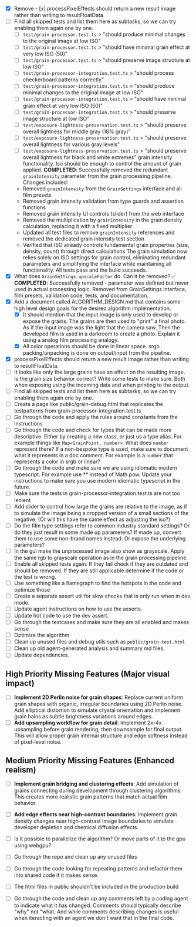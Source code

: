 - [x] Remove - [x] processPixelEffects should return a new result image rather than writing to resultFloatData.
- [ ] Find all skipped tests and list them here as subtasks, so we can try enabling them again one by one.
  - [ ] `test/grain-processor.test.ts` > "should produce minimal changes to the original image at low ISO"
  - [ ] `test/grain-processor.test.ts` > "should have minimal grain effect at very low ISO (50)"  
  - [ ] `test/grain-processor.test.ts` > "should preserve image structure at low ISO"
  - [ ] `test/grain-processor-integration.test.ts` > "should process checkerboard patterns correctly"
  - [ ] `test/grain-processor-integration.test.ts` > "should produce minimal changes to the original image at low ISO"
  - [ ] `test/grain-processor-integration.test.ts` > "should have minimal grain effect at very low ISO (50)"
  - [ ] `test/grain-processor-integration.test.ts` > "should preserve image structure at low ISO" 
  - [ ] `test/exposure-lightness-preservation.test.ts` > "should preserve overall lightness for middle gray (18% gray)"
  - [ ] `test/exposure-lightness-preservation.test.ts` > "should preserve overall lightness for various gray levels"
  - [ ] `test/exposure-lightness-preservation.test.ts` > "should preserve overall lightness for black and white extremes" grain intensity functionality. Iso should be enough to control the amount of grain applied.
  **COMPLETED**: Successfully removed the redundant `grainIntensity` parameter from the grain processing pipeline. Changes included:
  - Removed `grainIntensity` from the `GrainSettings` interface and all film presets
  - Removed grain intensity validation from type guards and assertion functions
  - Removed grain intensity UI controls (slider) from the web interface
  - Removed the multiplication by `grainIntensity` in the grain density calculation, replacing it with a fixed multiplier
  - Updated all test files to remove `grainIntensity` references and removed the dedicated grain intensity test section
  - Verified that ISO already controls fundamental grain properties (size, density, count) through direct calculations
  The grain simulation now relies solely on ISO settings for grain control, eliminating redundant parameters and simplifying the interface while maintaining all functionality. All tests pass and the build succeeds.
- [x] What does `GrainSettings.upscaleFactor` do. Can it be removed? ✅ **COMPLETED**: Successfully removed - parameter was defined but never used in actual processing logic. Removed from GrainSettings interface, film presets, validation code, tests, and documentation.
- [x] Add a document called ALGORITHM_DESIGN.md that contains some high level design goals for the desired algorithm implementation.
  - [x] It should mention that the input image is only used to develop or expose the grains. The grains are then used to "print" a final photo. As if the input image was the light that the camera saw. Then the developed film is used in a darkroom to create a photo. Explain it using a analog film processing analogy.
  - [x] All color operations should be done in linear space. srgb packing/unpacking is done on output/input from the pipeline.
- [x] processPixelEffects should return a new result image rather than writing to resultFloatData.
- [ ] It looks like only the large grains have an effect on the resulting image. Is the grain size behavior correct? Write some tests to make sure. Both when exposing using the incoming data and when printing to the output.
- [ ] Find all skipped tests and list them here as subtasks, so we can try enabling them again one by one.
- [ ] Create a page like public/grain-debug.html that replicates the testpatterns from grain-processor-integration.test.ts
- [ ] Go through the code and apply the rules around constants from the instructions
- [ ] Go through the code and check for types that can be made more descriptive. Either by creating a new class, or just us a type alias. For example things like `Map<GrainPoint, number>`. What does `number` represent there? If a non-bespoke type is used, make sure to document what it represents in a doc comment. For example is a `number` that represents a color in srgb or linear?
- [ ] Go through the code and make sure we are using idiomatic modern typescript. For example use ** instead of Math.pow. Update your instructions to make sure you use modern idiomatic typescript in the future.
- [ ] Make sure the tests in grain-processor-integration.test.ts are not too lenient
- [ ] Add slider to control how large the grains are relative to the image, as if to simulate the image being a cropped version of a small sections of the negative. (Or will this have the same effect as adjusting the iso?)
- [ ] Do the film type settings refer to common industry standard settings? Or do they just result in some made up parameters? If made up, convert them to use some non-brand names instead. Or expose the underlying parameters?
- [ ] In the gui make the unprocessed image also show as grayscale. Apply the same rgb to grayscale operation as in the grain processing pipeline.
- [ ] Enable all skipped tests again. If they fail check if they are outdated and should be removed. If they are still applicable determine if the code or the test is wrong.
- [ ] Use something like a flamegraph to find the hotspots in the code and optimize those
- [ ] Create a separate assert util for slow checks that is only run when in dev mode.
- [ ] Update agent instructions on how to use the asserts.
- [ ] Update hot code to use the dev assert.
- [ ] Go through the testcases and make sure they are all enabled and makes sense
- [ ] Optimize the algorithm
- [ ] Clean up unused files and debug utils such as `public/grain-test.html`
- [ ] Clean up old agent-generated analysis and summary md files.
- [ ] Update dependencies.

## High Priority Missing Features (Major visual impact)

- [ ] **Implement 2D Perlin noise for grain shapes**: Replace current uniform grain shapes with organic, irregular boundaries using 2D Perlin noise. Add elliptical distortion to simulate crystal orientation and implement grain halos as subtle brightness variations around edges.
- [ ] **Add upsampling workflow for grain detail**: Implement 2x-4x upsampling before grain rendering, then downsample for final output. This will allow proper grain internal structure and edge softness instead of pixel-level noise.

## Medium Priority Missing Features (Enhanced realism)

- [ ] **Implement grain bridging and clustering effects**: Add simulation of grains connecting during development through clustering algorithms. This creates more realistic grain patterns that match actual film behavior.
- [ ] **Add edge effects near high-contrast boundaries**: Implement grain density changes near high-contrast image boundaries to simulate developer depletion and chemical diffusion effects.


- [ ] Is it possible to parallelize the algorithm? Or move parts of it to the gpu using webgpu?
- [ ] Go through the repo and clean up any unused files
- [ ] Go through the code looking for repeating patterns and refactor them into shared code if it makes sense.
- [ ] The html files in public shouldn't be included in the production build
- [ ] Go through the code and clean up any comments left by a coding agent to indicate what it has changed. Comments should typically describe "why" not "what. And while comments describing changes is useful when iteracting with an agent we don't want that in the final code.
